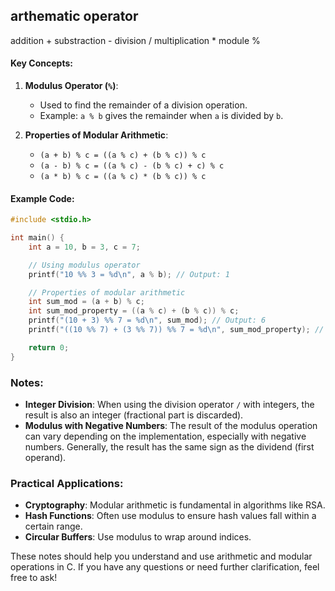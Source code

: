 ## arthematic operator
addition +
substraction -
division /
multiplication * 
module %


#### Key Concepts:
1. **Modulus Operator (`%`)**:
   - Used to find the remainder of a division operation.
   - Example: `a % b` gives the remainder when `a` is divided by `b`.

2. **Properties of Modular Arithmetic**:
   - `(a + b) % c = ((a % c) + (b % c)) % c`
   - `(a - b) % c = ((a % c) - (b % c) + c) % c`
   - `(a * b) % c = ((a % c) * (b % c)) % c`

#### Example Code:
```c
#include <stdio.h>

int main() {
    int a = 10, b = 3, c = 7;

    // Using modulus operator
    printf("10 %% 3 = %d\n", a % b); // Output: 1

    // Properties of modular arithmetic
    int sum_mod = (a + b) % c;
    int sum_mod_property = ((a % c) + (b % c)) % c;
    printf("(10 + 3) %% 7 = %d\n", sum_mod); // Output: 6
    printf("((10 %% 7) + (3 %% 7)) %% 7 = %d\n", sum_mod_property); // Output: 6

    return 0;
}
```

### Notes:
- **Integer Division**: When using the division operator `/` with integers, the result is also an integer (fractional part is discarded).
- **Modulus with Negative Numbers**: The result of the modulus operation can vary depending on the implementation, especially with negative numbers. Generally, the result has the same sign as the dividend (first operand).

### Practical Applications:
- **Cryptography**: Modular arithmetic is fundamental in algorithms like RSA.
- **Hash Functions**: Often use modulus to ensure hash values fall within a certain range.
- **Circular Buffers**: Use modulus to wrap around indices.

These notes should help you understand and use arithmetic and modular operations in C. If you have any questions or need further clarification, feel free to ask!